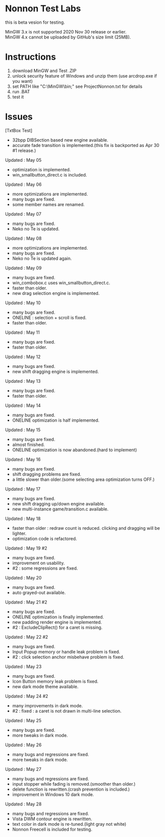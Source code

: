 # Nonnon Test Labs

this is beta vesion for testing.<br>

MinGW 3.x is not supported 2020 Nov 30 release or earlier.<br>
MinGW 4.x cannot be uploaded by GitHub's size limit (25MB).<br>

# Instructions

1. download MinGW and Test .ZIP<br>
2. unlock security feature of Windows and unzip them (use arcdrop.exe if you want)<br>
3. set PATH like "C:\MinGW\bin;" see ProjectNonnon.txt for details<br>
4. run .BAT<br>
5. test it<br>

# Issues

[TxtBox Test]<br>

+ 32bpp DIBSection based new engine available.<br>
+ accurate fade transition is implemented.(this fix is backported as Apr 30 #1 release.)<br>

Updated : May 05

+ optimization is implemented.<br>
+ win_smallbutton_direct.c is included.<br>

Updated : May 06

+ more optimizations are implemented.<br>
+ many bugs are fixed.<br>
+ some member names are renamed.<br>

Updated : May 07

+ many bugs are fixed.<br>
+ Neko no Te is updated.<br>

Updated : May 08

+ more optimizations are implemented.<br>
+ many bugs are fixed.<br>
+ Neko no Te is updated again.<br>
 
Updated : May 09

+ many bugs are fixed.<br>
+ win_combobox.c uses win_smallbutton_direct.c.<br>
+ faster than older.<br>
+ new drag selection engine is implemented.<br>

Updated : May 10

+ many bugs are fixed.<br>
+ ONELINE : selection + scroll is fixed.<br>
+ faster than older.<br>

Updated : May 11

+ many bugs are fixed.<br>
+ faster than older.<br>
 
Updated : May 12

+ many bugs are fixed.<br>
+ new shift dragging engine is implemented.<br>

Updated : May 13

+ many bugs are fixed.<br>
+ faster than older.<br>

Updated : May 14

+ many bugs are fixed.<br>
+ ONELINE optimization is half implemented.<br>

Updated : May 15

+ many bugs are fixed.<br>
+ almost finished.<br>
+ ONELINE optimization is now abandoned.(hard to implement)<br>

Updated : May 16

+ many bugs are fixed.<br>
+ shift dragging problems are fixed.<br>
+ a little slower than older.(some selecting area optimization turns OFF.)<br>

Updated : May 17

+ many bugs are fixed.<br>
+ new shift dragging up/down engine available.<br>
+ new multi-instance game/transition.c available.<br>

Updated : May 18

+ faster than older : redraw count is reduced. clicking and dragging will be lighter.<br>
+ optimization code is refactored.<br>

Updated : May 19 #2

+ many bugs are fixed.<br>
+ improvement on usability.<br>
+ #2 : some regressions are fixed.<br>

Updated : May 20

+ many bugs are fixed.<br>
+ auto grayed-out available.<br>

Updated : May 21 #2

+ many bugs are fixed.<br>
+ ONELINE optimization is finally implemented.<br>
+ new padding render engine is implemented.<br>
+ #2 : ExcludeClipRect() for a caret is missing.<br>

Updated : May 22 #2

+ many bugs are fixed.<br>
+ Input Popup memory or handle leak problem is fixed.<br>
+ #2 : click selection anchor misbehave problem is fixed.<br>

Updated : May 23

+ many bugs are fixed.<br>
+ Icon Button memory leak problem is fixed.<br>
+ new dark mode theme available.<br>

Updated : May 24 #2

+ many improvements in dark mode.<br>
+ #2 : fixed : a caret is not drawn in multi-line selection.<br>

Updated : May 25

+ many bugs are fixed.<br>
+ more tweaks in dark mode.<br>

Updated : May 26

+ many bugs and regressions are fixed.<br>
+ more tweaks in dark mode.<br>

Updated : May 27

+ many bugs and regressions are fixed.<br>
+ input stopper while fading is removed.(smoother than older.)<br>
+ delete function is rewritten.(crash prevention is included.)<br>
+ improvement in Windows 10 dark mode.<br>

Updated : May 28

+ many bugs and regressions are fixed.<br>
+ Vista DWM contour engine is rewritten.<br>
+ text color in dark mode is re-tuned.(light gray not white) <br>
+ Nonnon Freecell is included for testing.<br>
